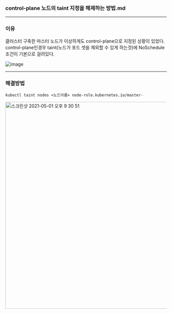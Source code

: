 ### control-plane 노드의 taint 지정을 해제하는 방법.md
--------------------
### 이유
클러스터 구축한 마스터 노드가 이상하게도 control-plane으로 지정된 상황이 있었다. control-plane인경우 taint(노드가 포드 셋을 제외할 수 있게 하는것)에 NoSchedule조건이 기본으로 걸려있다.

![image](https://user-images.githubusercontent.com/58390757/116782427-fd4da180-aac3-11eb-8fa2-2c8b6722ee11.png)

-----------------
### 해결방법
 `kubectl taint nodes <노드이름> node-role.kubernetes.io/master-`
 
 <img width="644" alt="스크린샷 2021-05-01 오후 9 30 51" src="https://user-images.githubusercontent.com/58390757/116782516-8238bb00-aac4-11eb-99e0-79a9e5a2e58d.png">
